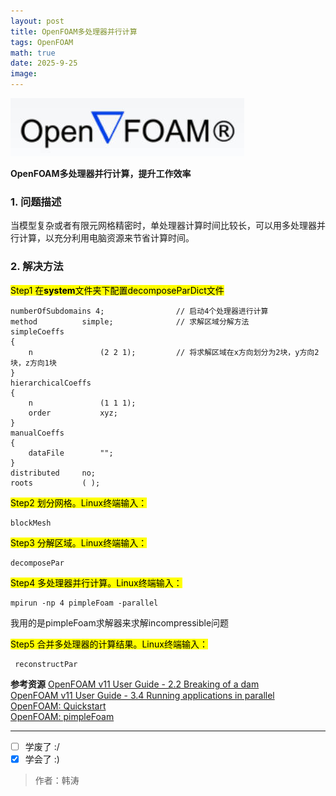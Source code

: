 ```yaml
---
layout: post
title: OpenFOAM多处理器并行计算
tags: OpenFOAM
math: true
date: 2025-9-25
image:
---
```

![conda](https://github.com/ht894419944/ht894419944.github.io/raw/master/_posts/image/2025-9-25-OpenFOAM/OpenFOAM.jpg)

**OpenFOAM多处理器并行计算，提升工作效率**

### 1. 问题描述  

当模型复杂或者有限元网格精密时，单处理器计算时间比较长，可以用多处理器并行计算，以充分利用电脑资源来节省计算时间。

### 2. 解决方法

<mark>Step1<mark> 在**system**文件夹下配置decomposeParDict文件

```
numberOfSubdomains 4;                // 启动4个处理器进行计算
method          simple;              // 求解区域分解方法
simpleCoeffs
{
    n               (2 2 1);         // 将求解区域在x方向划分为2块，y方向2块，z方向1块
}
hierarchicalCoeffs
{
    n               (1 1 1);
    order           xyz;
}
manualCoeffs
{
    dataFile        "";
}
distributed     no;
roots           ( );
```

<mark>Step2<mark> 划分网格。Linux终端输入：

```
blockMesh
```

<mark>Step3<mark> 分解区域。Linux终端输入：

```
decomposePar
```

<mark>Step4<mark> 多处理器并行计算。Linux终端输入：

```
mpirun -np 4 pimpleFoam -parallel
```

我用的是pimpleFoam求解器来求解incompressible问题

<mark>Step5<mark> 合并多处理器的计算结果。Linux终端输入：

```
 reconstructPar
```

**参考资源**
[OpenFOAM v11 User Guide - 2.2 Breaking of a dam](https://doc.cfd.direct/openfoam/user-guide-v11/dambreak)  
[OpenFOAM v11 User Guide - 3.4 Running applications in parallel](https://doc.cfd.direct/openfoam/user-guide-v11/running-applications-parallel)  
[OpenFOAM: Quickstart](https://doc.openfoam.com/2306/quickstart/)  
[OpenFOAM: pimpleFoam](https://doc.openfoam.com/2306/tools/processing/solvers/rtm/incompressible/pimpleFoam/#)

---

- [ ] 学废了 :/
- [x] 学会了 :)

>作者：韩涛